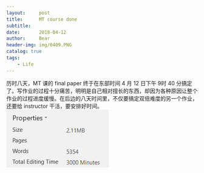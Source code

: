 ```yaml
---
layout:     post                    
title:      MT course done               
subtitle:     
date:       2018-04-12              
author:     Bear                     
header-img: img/0409.PNG    
catalog: true                       
tags:                              
    - Life
---
```


历时八天，MT 课的 final paper 终于在东部时间 4 月 12 日下午 9时 40 分搞定了。写作业的过程十分痛苦，明明是自己相对擅长的东西，却因为各种原因让整个作业的过程进度缓慢。在后边的八天时间里，不仅要搞定双倍难度的另一个作业，还要给 instructor 干活，要安排好时间。
![screenshot](https://github.com/tu-tu-ru/tu-tu-ru.github.io/blob/master/img/MT_fp.PNG)